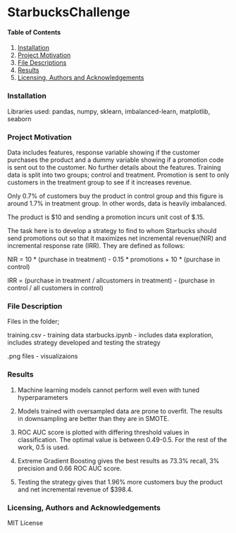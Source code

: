 # StarbucksChallenge


#### Table of Contents

1. [Installation](#Installation)
2. [Project Motivation](#ProjectMotivation)
3. [File Descriptions](#FileDescription)
4. [Results](#Results)
5. [Licensing, Authors and Acknowledgements](#Licensing)

###  Installation
<a name="installation"></a>

Libraries used: pandas, numpy, sklearn, imbalanced-learn, matplotlib, seaborn

### Project Motivation
<a name="ProjectMotivation"></a>

Data includes features, response variable showing if the customer purchases the
product and a dummy variable showing if a promotion code is sent out to the
customer. No further details about the features. Training data is split into
two groups; control and treatment. Promotion is sent to only customers in the
treatment group to see if it increases revenue.

Only 0.7% of customers buy the product in control group and this figure is 
around 1.7% in treatment group. In other words, data is heavily imbalanced.

The product is $10 and sending a promotion incurs unit cost of $.15.

The task here is to develop a strategy to find to whom Starbucks should send
promotions out so that it maximizes net incremental revenue(NIR) and 
incremental response rate (IRR). They are defined as follows:

NIR = 10 * (purchase in treatment) - 0.15 * promotions 
				+ 10 * (purchase in control)

IRR = (purchase in treatment / allcustomers in treatment) - 
		(purchase in control / all customers in control)

### File Description
<a name="FileDescription"></a>

Files in the folder;

training.csv - training data
starbucks.ipynb - includes data exploration, includes strategy developed and 
					testing the strategy

.png files - visualizaions

### Results
<a name="Results"></a>

1. Machine learning models cannot perform well even with tuned hyperparameters

2. Models trained with oversampled data are prone to overfit. The results in 
downsampling are better than they are in SMOTE.

3. ROC AUC score is plotted with differing threshold values in classification.
The optimal value is between 0.49-0.5. For the rest of the work, 0.5 is used.

4. Extreme Gradient Boosting gives the best results as 73.3% recall, 
3% precision and 0.66 ROC AUC score.

5. Testing the strategy gives that 1.96% more customers buy the product and
net incremental revenue of $398.4.

### Licensing, Authors and Acknowledgements
<a name="Licensing"></a>

MIT License
